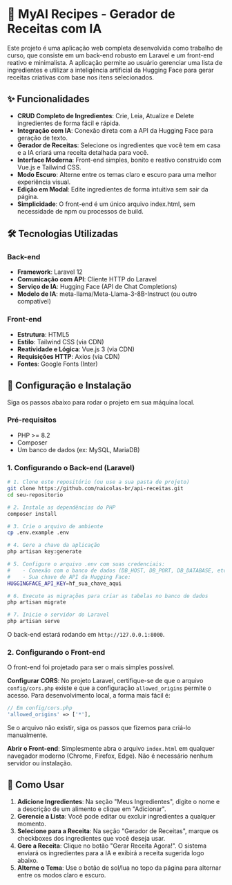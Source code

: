 # 🍳 MyAI Recipes - Gerador de Receitas com IA

Este projeto é uma aplicação web completa desenvolvida como trabalho de curso, que consiste em um back-end robusto em Laravel e um front-end reativo e minimalista. A aplicação permite ao usuário gerenciar uma lista de ingredientes e utilizar a inteligência artificial da Hugging Face para gerar receitas criativas com base nos itens selecionados.

## ✨ Funcionalidades
- **CRUD Completo de Ingredientes**: Crie, Leia, Atualize e Delete ingredientes de forma fácil e rápida.
- **Integração com IA**: Conexão direta com a API da Hugging Face para geração de texto.
- **Gerador de Receitas**: Selecione os ingredientes que você tem em casa e a IA criará uma receita detalhada para você.
- **Interface Moderna**: Front-end simples, bonito e reativo construído com Vue.js e Tailwind CSS.
- **Modo Escuro**: Alterne entre os temas claro e escuro para uma melhor experiência visual.
- **Edição em Modal**: Edite ingredientes de forma intuitiva sem sair da página.
- **Simplicidade**: O front-end é um único arquivo index.html, sem necessidade de npm ou processos de build.

## 🛠️ Tecnologias Utilizadas

### Back-end
- **Framework**: Laravel 12
- **Comunicação com API**: Cliente HTTP do Laravel
- **Serviço de IA**: Hugging Face (API de Chat Completions)
- **Modelo de IA**: meta-llama/Meta-Llama-3-8B-Instruct (ou outro compatível)

### Front-end
- **Estrutura**: HTML5
- **Estilo**: Tailwind CSS (via CDN)
- **Reatividade e Lógica**: Vue.js 3 (via CDN)
- **Requisições HTTP**: Axios (via CDN)
- **Fontes**: Google Fonts (Inter)

## 🚀 Configuração e Instalação

Siga os passos abaixo para rodar o projeto em sua máquina local.

### Pré-requisitos
- PHP >= 8.2
- Composer
- Um banco de dados (ex: MySQL, MariaDB)

### 1. Configurando o Back-end (Laravel)

```bash
# 1. Clone este repositório (ou use a sua pasta de projeto)
git clone https://github.com/naicolas-br/api-receitas.git
cd seu-repositorio

# 2. Instale as dependências do PHP
composer install

# 3. Crie o arquivo de ambiente
cp .env.example .env

# 4. Gere a chave da aplicação
php artisan key:generate

# 5. Configure o arquivo .env com suas credenciais:
#    - Conexão com o banco de dados (DB_HOST, DB_PORT, DB_DATABASE, etc.)
#    - Sua chave de API da Hugging Face:
HUGGINGFACE_API_KEY=hf_sua_chave_aqui

# 6. Execute as migrações para criar as tabelas no banco de dados
php artisan migrate

# 7. Inicie o servidor do Laravel
php artisan serve
```

O back-end estará rodando em `http://127.0.0.1:8000`.

### 2. Configurando o Front-end
O front-end foi projetado para ser o mais simples possível.

**Configurar CORS**: No projeto Laravel, certifique-se de que o arquivo `config/cors.php` existe e que a configuração `allowed_origins` permite o acesso. Para desenvolvimento local, a forma mais fácil é:

```php
// Em config/cors.php
'allowed_origins' => ['*'],
```

Se o arquivo não existir, siga os passos que fizemos para criá-lo manualmente.

**Abrir o Front-end**:
Simplesmente abra o arquivo `index.html` em qualquer navegador moderno (Chrome, Firefox, Edge). Não é necessário nenhum servidor ou instalação.

## 📖 Como Usar
1. **Adicione Ingredientes**: Na seção "Meus Ingredientes", digite o nome e a descrição de um alimento e clique em "Adicionar".
2. **Gerencie a Lista**: Você pode editar ou excluir ingredientes a qualquer momento.
3. **Selecione para a Receita**: Na seção "Gerador de Receitas", marque os checkboxes dos ingredientes que você deseja usar.
4. **Gere a Receita**: Clique no botão "Gerar Receita Agora!". O sistema enviará os ingredientes para a IA e exibirá a receita sugerida logo abaixo.
5. **Alterne o Tema**: Use o botão de sol/lua no topo da página para alternar entre os modos claro e escuro.
